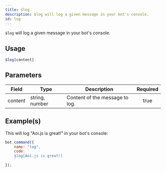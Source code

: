```yaml
---
title: $log
description: $log will log a given message in your bot's console.
id: log
---
```


`$log` will log a given message in your bot's console.

## Usage

```php
$log[content]
```

## Parameters

| Field   | Type           | Description                    | Required |
| ------- | -------------- | ------------------------------ | :------: |
| content | string, number | Content of the message to log. |   true   |

## Example(s)

This will log "Aoi.js is great!" in your bot's console:

```javascript
bot.command({
    name: "log",
    code: `
    $log[Aoi.js is great!]
    `
});
```